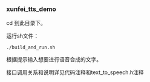 ### xunfei_tts_demo
cd 到此目录下。

运行sh文件：

`./build_and_run.sh`

根据提示输入想要进行语音合成的文字。

接口调用关系和说明详见代码注释和text_to_speech.h注释
